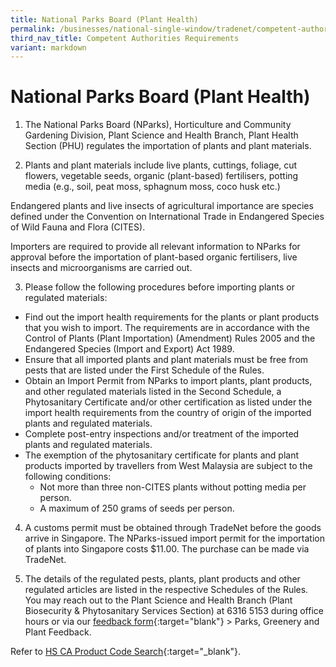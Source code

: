 ```yaml
---
title: National Parks Board (Plant Health)
permalink: /businesses/national-single-window/tradenet/competent-authorities-requirements/nparks-planthealth/
third_nav_title: Competent Authorities Requirements
variant: markdown
---
```

# National Parks Board (Plant Health)

1) The National Parks Board (NParks), Horticulture and Community Gardening Division, Plant Science and Health Branch, Plant Health Section (PHU) regulates the importation of plants and plant materials.

2) Plants and plant materials include live plants, cuttings, foliage, cut flowers, vegetable seeds, organic (plant-based) fertilisers, potting media (e.g., soil, peat moss, sphagnum moss, coco husk etc.)

Endangered plants and live insects of agricultural importance are species defined under the Convention on International Trade in Endangered Species of Wild Fauna and Flora (CITES).

Importers are required to provide all relevant information to NParks for approval before the importation of plant-based organic fertilisers, live insects and microorganisms are carried out.

3) Please follow the following procedures before importing plants or regulated materials:

-   Find out the import health requirements for the plants or plant products that you wish to import. The requirements are in accordance with the Control of Plants (Plant Importation) (Amendment) Rules 2005 and the Endangered Species (Import and Export) Act 1989.
-   Ensure that all imported plants and plant materials must be free from pests that are listed under the First Schedule of the Rules.
-   Obtain an Import Permit from NParks to import plants, plant products, and other regulated materials listed in the Second Schedule, a Phytosanitary Certificate and/or other certification as listed under the import health requirements from the country of origin of the imported plants and regulated materials.
-   Complete post-entry inspections and/or treatment of the imported plants and regulated materials.
-   The exemption of the phytosanitary certificate for plants and plant products imported by travellers from West Malaysia are subject to the following conditions:
    -   Not more than three non-CITES plants without potting media per person.
    -   A maximum of 250 grams of seeds per person.

  

4) A customs permit must be obtained through TradeNet before the goods arrive in Singapore. The NParks-issued import permit for the importation of plants into Singapore costs $11.00. The purchase can be made via TradeNet.

5) The details of the regulated pests, plants, plant products and other regulated articles are listed in the respective Schedules of the Rules. You may reach out to the Plant Science and Health Branch (Plant Biosecurity & Phytosanitary Services Section) at 6316 5153 during office hours or via our [feedback form](https://www.nparks.gov.sg/feedback-and-enquiry){:target="blank"} > Parks, Greenery and Plant Feedback.

Refer to  [HS CA Product Code Search](https://www.tradenet.gov.sg/tradenet/portlets/search/searchHSCA/searchInitHSCA.do){:target="_blank"}.